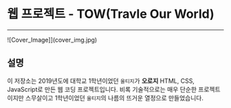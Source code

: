 # 웹 프로젝트 - TOW(Travle Our World)
--------------------
   
![Cover_Image]](cover_img.jpg)
   
## 설명
 이 저장소는 2019년도에 대학교 1학년이었던 `울티지`가 **오로지** HTML, CSS, JavaScript로 만든 웹 코딩 프로젝트입니다. 비록 기술적으로는 매우 단순한 프로젝트이지만 스무살이고 1학년이었던 `울티지`의 나름의 뜨거운 열정으로 만들었습니다.
   
